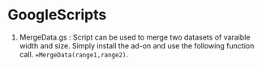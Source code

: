 # GoogleScripts

1. MergeData.gs : Script can be used to merge two datasets of varaible width and size. Simply install the ad-on and use the following function call. `=MergeData(range1,range2)`.
